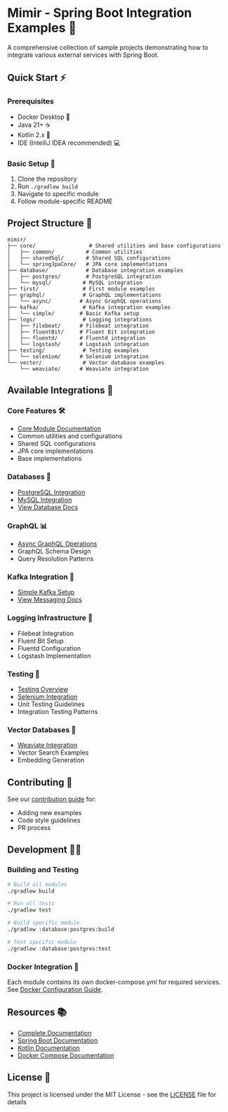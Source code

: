 # Mimir - Spring Boot Integration Examples 🚀

A comprehensive collection of sample projects demonstrating how to integrate various external services with Spring Boot.

## Quick Start ⚡
### Prerequisites
- Docker Desktop 🐳
- Java 21+ ☕
- Kotlin 2.x 💪
- IDE (IntelliJ IDEA recommended) 💻

### Basic Setup 🔧
1. Clone the repository
2. Run `./gradlew build`
3. Navigate to specific module
4. Follow module-specific README

## Project Structure 📁
```
mimir/
├── core/                 # Shared utilities and base configurations
│   ├── common/          # Common utilities
│   ├── sharedSql/       # Shared SQL configurations
│   └── springJpaCore/   # JPA core implementations
├── database/            # Database integration examples
│   ├── postgres/        # PostgreSQL integration
│   └── mysql/          # MySQL integration
├── first/              # First module examples
├── graphql/            # GraphQL implementations
│   └── async/         # Async GraphQL operations
├── kafka/              # Kafka integration examples
│   └── simple/        # Basic Kafka setup
├── logs/               # Logging integrations
│   ├── filebeat/      # Filebeat integration
│   ├── fluentBit/     # Fluent Bit integration
│   ├── fluentd/       # Fluentd integration
│   └── logstash/      # Logstash integration
├── testing/            # Testing examples
│   └── selenium/      # Selenium integration
└── vector/             # Vector database examples
    └── weaviate/      # Weaviate integration
```

## Available Integrations 🔌

### Core Features 🛠️
- [Core Module Documentation](/docs/core/README.md)
- Common utilities and configurations
- Shared SQL configurations
- JPA core implementations
- Base implementations

### Databases 💾
- [PostgreSQL Integration](/docs/databases/postgresql.md) 
- [MySQL Integration](/docs/databases/mysql.md)
- [View Database Docs](/docs/databases/README.md)

### GraphQL 📊
- [Async GraphQL Operations](/graphql/async/README.md)
- GraphQL Schema Design
- Query Resolution Patterns

### Kafka Integration 📨
- [Simple Kafka Setup](/docs/messaging/kafka-simple.md)
- [View Messaging Docs](/docs/messaging/README.md)

### Logging Infrastructure 📝
- Filebeat Integration
- Fluent Bit Setup
- Fluentd Configuration
- Logstash Implementation

### Testing 🧪
- [Testing Overview](/docs/testing/README.md)
- [Selenium Integration](/docs/testing/selenium.md)
- Unit Testing Guidelines
- Integration Testing Patterns

### Vector Databases 🧬
- [Weaviate Integration](/docs/vector-databases/weaviate.md)
- Vector Search Examples
- Embedding Generation

## Contributing 🤝
See our [contribution guide](/docs/contributing.md) for:
- Adding new examples
- Code style guidelines
- PR process

## Development 👩‍💻

### Building and Testing
```bash
# Build all modules
./gradlew build

# Run all tests
./gradlew test

# Build specific module
./gradlew :database:postgres:build

# Test specific module
./gradlew :database:postgres:test
```

### Docker Integration 🐳
Each module contains its own docker-compose.yml for required services.
See [Docker Configuration Guide](/docs/core/docker-configuration.md).

## Resources 📚
- [Complete Documentation](/docs/README.md)
- [Spring Boot Documentation](https://docs.spring.io/spring-boot/docs/current/reference/html/)
- [Kotlin Documentation](https://kotlinlang.org/docs/home.html)
- [Docker Compose Documentation](https://docs.docker.com/compose/)

## License 📄
This project is licensed under the MIT License - see the [LICENSE](LICENSE) file for details